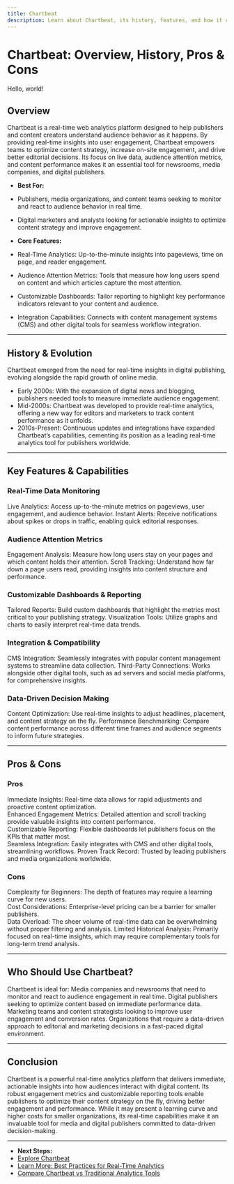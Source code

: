 ```yaml
---
title: Chartbeat
description: Learn about Chartbeat, its history, features, and how it compares to other real-time web analytics platforms.
---
```


# Chartbeat: Overview, History, Pros & Cons

Hello, world!

## Overview

Chartbeat is a real-time web analytics platform designed to help publishers and content creators understand audience behavior as it happens. By providing real-time insights into user engagement, Chartbeat empowers teams to optimize content strategy, increase on-site engagement, and drive better editorial decisions. Its focus on live data, audience attention metrics, and content performance makes it an essential tool for newsrooms, media companies, and digital publishers.
- **Best For:**

- Publishers, media organizations, and content teams seeking to monitor and react to audience behavior in real time.
- Digital marketers and analysts looking for actionable insights to optimize content strategy and improve engagement.
- **Core Features:**

- Real-Time Analytics: Up-to-the-minute insights into pageviews, time on page, and reader engagement.
- Audience Attention Metrics: Tools that measure how long users spend on content and which articles capture the most attention.
- Customizable Dashboards: Tailor reporting to highlight key performance indicators relevant to your content and audience.
- Integration Capabilities: Connects with content management systems (CMS) and other digital tools for seamless workflow integration.

---

## History & Evolution

Chartbeat emerged from the need for real-time insights in digital publishing, evolving alongside the rapid growth of online media.

- Early 2000s: With the expansion of digital news and blogging, publishers needed tools to measure immediate audience engagement.
- Mid-2000s: Chartbeat was developed to provide real-time analytics, offering a new way for editors and marketers to track content performance as it unfolds.
- 2010s-Present: Continuous updates and integrations have expanded Chartbeat’s capabilities, cementing its position as a leading real-time analytics tool for publishers worldwide.

---

## Key Features & Capabilities

### Real-Time Data Monitoring

Live Analytics: Access up-to-the-minute metrics on pageviews, user engagement, and audience behavior.
Instant Alerts: Receive notifications about spikes or drops in traffic, enabling quick editorial responses.

### Audience Attention Metrics

Engagement Analysis: Measure how long users stay on your pages and which content holds their attention.
Scroll Tracking: Understand how far down a page users read, providing insights into content structure and performance.

### Customizable Dashboards & Reporting

Tailored Reports: Build custom dashboards that highlight the metrics most critical to your publishing strategy.
Visualization Tools: Utilize graphs and charts to easily interpret real-time data trends.

### Integration & Compatibility

CMS Integration: Seamlessly integrates with popular content management systems to streamline data collection.
Third-Party Connections: Works alongside other digital tools, such as ad servers and social media platforms, for comprehensive insights.

### Data-Driven Decision Making

Content Optimization: Use real-time insights to adjust headlines, placement, and content strategy on the fly.
Performance Benchmarking: Compare content performance across different time frames and audience segments to inform future strategies.

---

## Pros & Cons

### Pros

Immediate Insights: Real-time data allows for rapid adjustments and proactive content optimization.  
 Enhanced Engagement Metrics: Detailed attention and scroll tracking provide valuable insights into content performance.  
 Customizable Reporting: Flexible dashboards let publishers focus on the KPIs that matter most.  
 Seamless Integration: Easily integrates with CMS and other digital tools, streamlining workflows.
Proven Track Record: Trusted by leading publishers and media organizations worldwide.

### Cons

Complexity for Beginners: The depth of features may require a learning curve for new users.  
 Cost Considerations: Enterprise-level pricing can be a barrier for smaller publishers.  
 Data Overload: The sheer volume of real-time data can be overwhelming without proper filtering and analysis.
Limited Historical Analysis: Primarily focused on real-time insights, which may require complementary tools for long-term trend analysis.

---

## Who Should Use Chartbeat?

Chartbeat is ideal for:
Media companies and newsrooms that need to monitor and react to audience engagement in real time.
Digital publishers seeking to optimize content based on immediate performance data.
Marketing teams and content strategists looking to improve user engagement and conversion rates.
Organizations that require a data-driven approach to editorial and marketing decisions in a fast-paced digital environment.

---

## Conclusion

Chartbeat is a powerful real-time analytics platform that delivers immediate, actionable insights into how audiences interact with digital content. Its robust engagement metrics and customizable reporting tools enable publishers to optimize their content strategy on the fly, driving better engagement and performance. While it may present a learning curve and higher costs for smaller organizations, its real-time capabilities make it an invaluable tool for media and digital publishers committed to data-driven decision-making.

---
- **Next Steps:**
- [Explore Chartbeat](https://chartbeat.com/)  
- [Learn More: Best Practices for Real-Time Analytics](#)  
- [Compare Chartbeat vs Traditional Analytics Tools](#)
